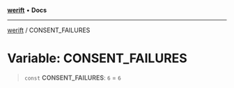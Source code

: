 [**werift**](../README.md) • **Docs**

***

[werift](../globals.md) / CONSENT\_FAILURES

# Variable: CONSENT\_FAILURES

> `const` **CONSENT\_FAILURES**: `6` = `6`
